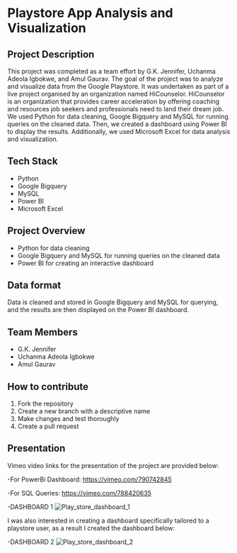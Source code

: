 # Playstore App Analysis and Visualization

## Project Description
This project was completed as a team effort by G.K. Jennifer, Uchanma Adeola Igbokwe, and Amul Gaurav. The goal of the project was to analyze and visualize data from the Google Playstore. It was undertaken as part of a live project organised by an organization named HiCounselor. HiCounselor is an organization that provides career acceleration by offering coaching and resources job seekers and professionals need to land their dream job. 
We used Python for data cleaning, Google Bigquery and MySQL for running queries on the cleaned data. Then, we created a dashboard using Power BI to display the results. Additionally, we used Microsoft Excel for data analysis and visualization.


## Tech Stack
- Python
- Google Bigquery
- MySQL
- Power BI
- Microsoft Excel

## Project Overview
- Python for data cleaning
- Google Bigquery and MySQL for running queries on the cleaned data
- Power BI for creating an interactive dashboard

## Data format
Data is cleaned and stored in Google Bigquery and MySQL for querying, and the results are then displayed on the Power BI dashboard.

## Team Members
- G.K. Jennifer
- Uchanma Adeola Igbokwe
- Amul Gaurav

## How to contribute
1. Fork the repository
2. Create a new branch with a descriptive name
3. Make changes and test thoroughly
4. Create a pull request

## Presentation
Vimeo video links for the presentation of the project are provided below:

-For PowerBi Dashboard: https://vimeo.com/790742845

-For SQL Queries: https://vimeo.com/788420635

-DASHBOARD 1
![Play_store_dashboard_1](https://user-images.githubusercontent.com/107181687/221955013-956829b0-76c2-46de-abcf-12f6616f8f67.gif)


I was also interested in creating a dashboard specifically tailored to a playstore user, as a result I created the dashboard below:

-DASHBOARD 2
![Play_store_dashboard_2](https://user-images.githubusercontent.com/107181687/221963458-cf397936-916c-498c-8a6f-a31d4afc4562.gif)



